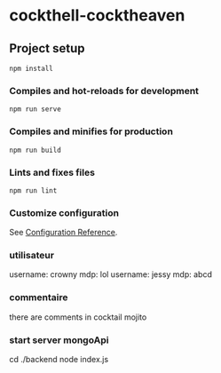 # cockthell-cocktheaven

## Project setup
```
npm install
```

### Compiles and hot-reloads for development
```
npm run serve
```

### Compiles and minifies for production
```
npm run build
```

### Lints and fixes files
```
npm run lint
```

### Customize configuration
See [Configuration Reference](https://cli.vuejs.org/config/).

### utilisateur
username: crowny
mdp: lol
username: jessy
mdp: abcd

### commentaire
there are comments in cocktail mojito

### start server mongoApi
cd ./backend
node index.js

